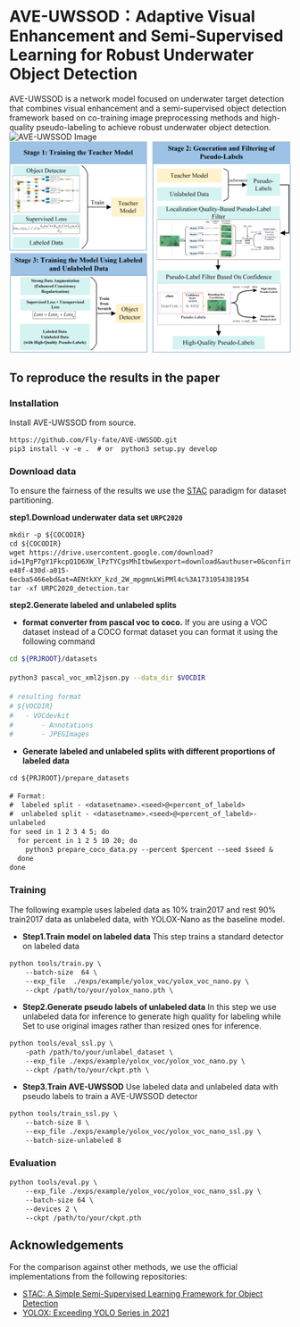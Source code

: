 # AVE-UWSSOD：Adaptive Visual Enhancement and Semi-Supervised Learning for Robust Underwater Object Detection
AVE-UWSSOD is a network model focused on underwater target detection that combines visual enhancement and a semi-supervised object detection framework based on co-training image preprocessing methods and high-quality pseudo-labeling to achieve robust underwater object detection.
![AVE-UWSSOD Image](https://github.com/Fly-fate/AVE-UWSSOD/blob/master/docs/AVE-SSOD.png)
![AVE-UWSSOD workflows](https://github.com/Fly-fate/AVE-UWSSOD/blob/master/docs/workflows.png)

## To reproduce the results in the paper
### Installation

Install AVE-UWSSOD from source.
```shell
https://github.com/Fly-fate/AVE-UWSSOD.git
pip3 install -v -e .  # or  python3 setup.py develop
```




### Download data
To ensure the fairness of the results we use the [STAC](https://github.com/google-research/ssl_detection/tree/master) paradigm for dataset partitioning.  

**step1.Download underwater data set `URPC2020`**
```shell
mkdir -p ${COCODIR}
cd ${COCODIR}
wget https://drive.usercontent.google.com/download?id=1PgP7gY1FkcpQ1D6XW_lPzTYCgsMhItbw&export=download&authuser=0&confirm=t&uuid=2f3b1cef-e48f-430d-a015-6ecba5466ebd&at=AENtkXY_kzd_2W_mpgmnLWiPMl4c%3A1731054381954
tar -xf URPC2020_detection.tar
```
**step2.Generate labeled and unlabeled splits**

- **format converter from pascal voc to coco.**
If you are using a VOC dataset instead of a COCO format dataset you can format it using the following command

```bash
cd ${PRJROOT}/datasets

python3 pascal_voc_xml2json.py --data_dir $VOCDIR

# resulting format
# ${VOCDIR}
#   - VOCdevkit
#       - Annotations
#       - JPEGImages

```
- **Generate labeled and unlabeled splits with different proportions of labeled data**
```
cd ${PRJROOT}/prepare_datasets

# Format:
#  labeled split - <datasetname>.<seed>@<percent_of_labeld>
#  unlabeled split - <datasetname>.<seed>@<percent_of_labeld>-unlabeled
for seed in 1 2 3 4 5; do
  for percent in 1 2 5 10 20; do
    python3 prepare_coco_data.py --percent $percent --seed $seed &
  done
done
```




### Training

The following example uses labeled data as 10% train2017 and rest 90% train2017 data as unlabeled data, with YOLOX-Nano as the baseline model.

- **Step1.Train model on labeled data**
This step trains a standard detector on labeled data

```shell
python tools/train.py \
    --batch-size  64 \
    --exp_file  ./exps/example/yolox_voc/yolox_voc_nano.py \
    --ckpt /path/to/your/yolox_nano.pth \
```

- **Step2.Generate pseudo labels of unlabeled data**
In this step we use unlabeled data for inference to generate high quality for labeling while Set to use original images rather than resized ones for inference.
```shell
python tools/eval_ssl.py \
    -path /path/to/your/unlabel_dataset \
    --exp_file ./exps/example/yolox_voc/yolox_voc_nano.py \
    --ckpt /path/to/your/ckpt.pth \
```

- **Step3.Train AVE-UWSSOD**
 Use labeled data and unlabeled data with pseudo labels to train a AVE-UWSSOD detector
```shell
python tools/train_ssl.py \
    --batch-size 8 \
    --exp_file ./exps/example/yolox_voc/yolox_voc_nano_ssl.py \
    --batch-size-unlabeled 8
```



### Evaluation

```shell
python tools/eval.py \
    --exp_file ./exps/example/yolox_voc/yolox_voc_nano_ssl.py \
    --batch-size 64 \
    --devices 2 \
    --ckpt /path/to/your/ckpt.pth 
```


## Acknowledgements
For the comparison against other methods, we use the official implementations from the following repositories:
-   [STAC: A Simple Semi-Supervised Learning Framework for Object Detection](https://github.com/google-research/ssl_detection/tree/master)
-   [YOLOX: Exceeding YOLO Series in 2021](https://github.com/Megvii-BaseDetection/YOLOX?tab=readme-ov-file)
